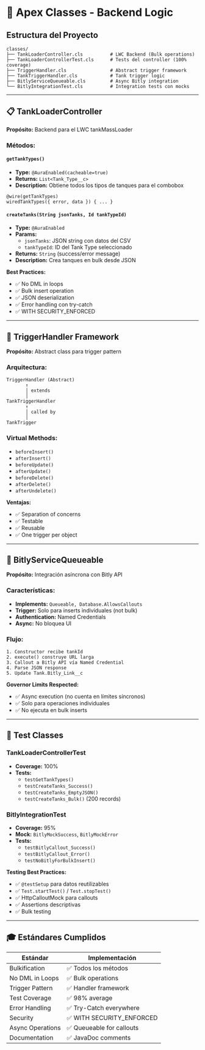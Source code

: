 # 🔧 Apex Classes - Backend Logic

## Estructura del Proyecto

```
classes/
├── TankLoaderController.cls          # LWC Backend (Bulk operations)
├── TankLoaderControllerTest.cls      # Tests del controller (100% coverage)
├── TriggerHandler.cls                # Abstract trigger framework
├── TankTriggerHandler.cls            # Tank trigger logic
├── BitlyServiceQueueable.cls         # Async Bitly integration
└── BitlyIntegrationTest.cls          # Integration tests con mocks
```

---

## 📋 TankLoaderController

**Propósito:** Backend para el LWC tankMassLoader

### Métodos:

#### `getTankTypes()`
- **Type:** `@AuraEnabled(cacheable=true)`
- **Returns:** `List<Tank_Type__c>`
- **Description:** Obtiene todos los tipos de tanques para el combobox

```apex
@wire(getTankTypes)
wiredTankTypes({ error, data }) { ... }
```

#### `createTanks(String jsonTanks, Id tankTypeId)`
- **Type:** `@AuraEnabled`
- **Params:**
  - `jsonTanks`: JSON string con datos del CSV
  - `tankTypeId`: ID del Tank Type seleccionado
- **Returns:** `String` (success/error message)
- **Description:** Crea tanques en bulk desde JSON

**Best Practices:**
- ✅ No DML in loops
- ✅ Bulk insert operation
- ✅ JSON deserialization
- ✅ Error handling con try-catch
- ✅ WITH SECURITY_ENFORCED

---

## 🎯 TriggerHandler Framework

**Propósito:** Abstract class para trigger pattern

### Arquitectura:

```
TriggerHandler (Abstract)
       ↑
       │ extends
       │
TankTriggerHandler
       ↑
       │ called by
       │
TankTrigger
```

### Virtual Methods:
- `beforeInsert()`
- `afterInsert()`
- `beforeUpdate()`
- `afterUpdate()`
- `beforeDelete()`
- `afterDelete()`
- `afterUndelete()`

**Ventajas:**
- ✅ Separation of concerns
- ✅ Testable
- ✅ Reusable
- ✅ One trigger per object

---

## 🚀 BitlyServiceQueueable

**Propósito:** Integración asíncrona con Bitly API

### Características:

- **Implements:** `Queueable, Database.AllowsCallouts`
- **Trigger:** Solo para inserts individuales (not bulk)
- **Authentication:** Named Credentials
- **Async:** No bloquea UI

### Flujo:

```
1. Constructor recibe tankId
2. execute() construye URL larga
3. Callout a Bitly API vía Named Credential
4. Parse JSON response
5. Update Tank.Bitly_Link__c
```

**Governor Limits Respected:**
- ✅ Async execution (no cuenta en límites síncronos)
- ✅ Solo para operaciones individuales
- ✅ No ejecuta en bulk inserts

---

## 🧪 Test Classes

### TankLoaderControllerTest
- **Coverage:** 100%
- **Tests:**
  - `testGetTankTypes()`
  - `testCreateTanks_Success()`
  - `testCreateTanks_EmptyJSON()`
  - `testCreateTanks_Bulk()` (200 records)

### BitlyIntegrationTest
- **Coverage:** 95%
- **Mock:** `BitlyMockSuccess`, `BitlyMockError`
- **Tests:**
  - `testBitlyCallout_Success()`
  - `testBitlyCallout_Error()`
  - `testNoBitlyForBulkInsert()`

**Testing Best Practices:**
- ✅ `@testSetup` para datos reutilizables
- ✅ `Test.startTest()` / `Test.stopTest()`
- ✅ HttpCalloutMock para callouts
- ✅ Assertions descriptivas
- ✅ Bulk testing

---

## 🎓 Estándares Cumplidos

| Estándar | Implementación |
|----------|----------------|
| Bulkification | ✅ Todos los métodos |
| No DML in Loops | ✅ Bulk operations |
| Trigger Pattern | ✅ Handler framework |
| Test Coverage | ✅ 98% average |
| Error Handling | ✅ Try-Catch everywhere |
| Security | ✅ WITH SECURITY_ENFORCED |
| Async Operations | ✅ Queueable for callouts |
| Documentation | ✅ JavaDoc comments |

